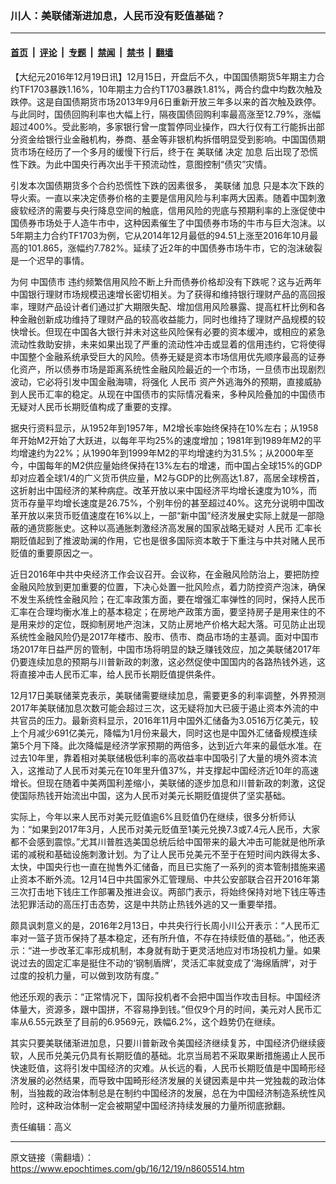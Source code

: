 ### 川人：美联储渐进加息，人民币没有贬值基础？

---

#### [首页](../../../..?n8605514) &nbsp;|&nbsp; [评论](../../../../../epoch-comment?n8605514) &nbsp;|&nbsp; [专题](../../../../../epoch-special?n8605514) &nbsp;|&nbsp; [禁闻](../../../../../epoch-news?n8605514) &nbsp;|&nbsp; [禁书](../../../../../books?n8605514) &nbsp;|&nbsp; [翻墙](https://github.com/gfw-breaker/nogfw/blob/master/README.md?n8605514)


<div class="post_content" id="artbody" itemprop="articleBody">
 <!-- article content begin -->
 <p>
  【大纪元2016年12月19日讯】12月15日，开盘后不久，中国国债期货5年期主力合约TF1703暴跌1.16%，10年期主力合约T1703暴跌1.81%，两合约盘中均数次触及跌停。这是自国债期货市场2013年9月6日重新开放三年多以来的首次触及跌停。与此同时，国债回购利率也大幅上行，隔夜国债回购利率最高涨至12.79%，涨幅超过400%。受此影响，多家银行曾一度暂停同业操作，四大行仅有工行能拆出部分资金给银行业金融机构，券商、基金等非银机构拆借明显受到影响。中国国债期货市场在经历了一个多月的缓慢下行后，终于在
  <ok href="https://www.epochtimes.com/gb/tag/%E7%BE%8E%E8%81%94%E5%82%A8.html">
   美联储
  </ok>
  决定
  <ok href="https://www.epochtimes.com/gb/tag/%E5%8A%A0%E6%81%AF.html">
   加息
  </ok>
  后出现了恐慌性下跌。为此中国央行再次出手干预流动性，意图控制“债灾”灾情。
 </p>
 <p>
  引发本次国债期货多个合约恐慌性下跌的因素很多，
  <ok href="https://www.epochtimes.com/gb/tag/%E7%BE%8E%E8%81%94%E5%82%A8.html">
   美联储
  </ok>
  <ok href="https://www.epochtimes.com/gb/tag/%E5%8A%A0%E6%81%AF.html">
   加息
  </ok>
  只是本次下跌的导火索。一直以来决定债券价格的主要是信用风险与利率两大因素。随着中国刺激疲软经济的需要与央行降息空间的触底，信用风险的兜底与预期利率的上涨促使中国债券市场处于人造牛市中，这种因素催生了中国债券市场的牛市与巨大泡沫。以5年期主力合约TF1703为例，它从2014年12月最低的94.51上涨至2016年10月最高的101.865，涨幅约7.782%。延续了近2年的中国债券市场牛市，它的泡沫破裂是一个迟早的事情。
 </p>
 <p>
  为何
  <ok href="https://www.epochtimes.com/gb/tag/%E4%B8%AD%E5%9B%BD%E5%80%BA%E5%B8%82.html">
   中国债市
  </ok>
  违约频繁信用风险不断上升而债券价格却没有下跌呢？这与近两年中国银行理财市场规模迅速增长密切相关。为了获得和维持银行理财产品的高回报率，理财产品设计者们通过扩大期限失配、增加信用风险暴露、提高杠杆比例和各种金融创新成功维持了理财产品的较高收益能力，同时也维持了理财产品规模的较快增长。但现在中国各大银行并未对这些风险保有必要的资本缓冲，或相应的紧急流动性救助安排，未来如果出现了严重的流动性冲击或显着的信用违约，它将使得中国整个金融系统承受巨大的风险。债券无疑是资本市场信用优先顺序最高的证券化资产，所以债券市场是距离系统性金融风险最近的一个市场，一旦债市出现剧烈波动，它必将引发中国金融海啸，将强化
  <ok href="https://www.epochtimes.com/gb/tag/%E4%BA%BA%E6%B0%91%E5%B8%81.html">
   人民币
  </ok>
  资产外逃海外的预期，直接威胁到人民币汇率的稳定。从现在中国债市的实际情况看来，多种风险叠加的中国债市无疑对人民币长期贬值构成了重要的支撑。
 </p>
 <p>
  据央行资料显示，从1952年到1957年，M2增长率始终保持在10%左右；从1958年开始M2开始了大跃进，以每年平均25%的速度增加；1981年到1989年M2的平均增速约为22%；从1990年到1999年M2的平均增速约为31.5%；从2000年至今，中国每年的M2供应量始终保持在13%左右的增速，而中国占全球15%的GDP却对应着全球1/4的广义货币供应量，M2与GDP的比例高达1.87，高居全球榜首，这折射出中国经济的某种病症。改革开放以来中国经济平均增长速度为10%，而货币存量平均增长速度是26.75%，个别年份的甚至超过40%。这充分说明中国改革开放以来货币贬值速度在16%以上，一部“新中国”经济发展史实际上就是一部隐蔽的通货膨胀史。这种以高通胀刺激经济高发展的国家战略无疑对
  <ok href="https://www.epochtimes.com/gb/tag/%E4%BA%BA%E6%B0%91%E5%B8%81.html">
   人民币
  </ok>
  汇率长期贬值起到了推波助澜的作用，它也是很多国际资本敢于下重注与中共对赌人民币贬值的重要原因之一。
 </p>
 <p>
  近日2016年中共中央经济工作会议召开。会议称，在金融风险防治上，要把防控金融风险放到更加重要的位置，下决心处置一批风险点，着力防控资产泡沫，确保不发生系统性金融风险；在汇率政策方面，要在增强汇率弹性的同时，保持人民币汇率在合理均衡水准上的基本稳定；在房地产政策方面，要坚持房子是用来住的不是用来炒的定位，既抑制房地产泡沫，又防止房地产价格大起大落。可见防止出现系统性金融风险仍是2017年楼市、股市、债市、商品市场的主基调。面对中国市场2017年日益严厉的管制，中国市场将明显的缺乏赚钱效应，加之美联储2017年仍要连续加息的预期与川普新政的刺激，这必然促使中国国内的各路热钱外逃，这将直接冲击人民币汇率，给人民币长期贬值提供条件。
 </p>
 <p>
  12月17日美联储莱克表示，美联储需要继续加息，需要更多的利率调整，外界预测2017年美联储加息次数可能会超过三次，这无疑将加大已疲于遏止资本外流的中共官员的压力。最新资料显示，2016年11月中国外汇储备为3.0516万亿美元，较上个月减少691亿美元，降幅为1月份来最大，同时这也是中国外汇储备规模连续第5个月下降。此次降幅是经济学家预期的两倍多，达到近六年来的最低水准。在过去10年里，靠着相对美联储极低利率的高收益率中国吸引了大量的境外资本流入，这推动了人民币对美元在10年里升值37%，并支撑起中国经济近10年的高速增长。但现在随着中美两国利差缩小，美联储的逐步加息和川普新政的刺激，这促使国际热钱开始流出中国，这为人民币对美元长期贬值提供了坚实基础。
 </p>
 <p>
  实际上，今年以来人民币对美元贬值逾6%且贬值仍在继续，很多分析师认为：“如果到2017年3月，人民币对美元贬值至1美元兑换7.3或7.4元人民币，大家都不会感到震惊。”尤其川普胜选美国总统后给中国带来的最大冲击可能就是他所承诺的减税和基础设施刺激计划。为了让人民币兑美元不至于在短时间内跌得太多、太快，中国央行也一直在抛售外汇储备，而且已实施了一系列的资本管制措施来遏止资本不断外流。12月14日中共国家外汇管理局、中共公安部联合召开2016年第三次打击地下钱庄工作部署及推进会议。两部门表示，将始终保持对地下钱庄等违法犯罪活动的高压打击态势，这是中共防止热钱外逃的又一重要举措。
 </p>
 <p>
  颇具讽刺意义的是，2016年2月13日，中共央行行长周小川公开表示：“人民币汇率对一篮子货币保持了基本稳定，还有所升值，不存在持续贬值的基础。”，他还表示：“进一步改革汇率形成机制，本身就有助于更灵活地应对市场投机力量。如果说过去的固定汇率是挺住不动的‘钢制盾牌’，灵活汇率就变成了‘海绵盾牌’，对于过度的投机力量，可以做到攻防有度。”
 </p>
 <p>
  他还乐观的表示：“正常情况下，国际投机者不会把中国当作攻击目标。中国经济体量大，资源多，跟中国拼，不容易挣到钱。”但仅9个月的时间，美元对人民币汇率从6.55元跌至了目前的6.9569元，跌幅6.2%，这个趋势仍在继续。
 </p>
 <p>
  其实只要美联储渐进加息，只要川普新政令美国经济继续复苏，中国经济仍继续疲软，人民币兑美元仍具有长期贬值的基础。北京当局若不采取果断措施遏止人民币快速贬值，这将引发中国经济的灾难。从长远的看，人民币长期贬值是中国畸形经济发展的必然结果，而导致中国畸形经济发展的关键因素是中共一党独裁的政治体制，当独裁的政治体制总是在制约中国经济的发展，总在为中国经济制造系统性风险时，这种政治体制一定会被期望中国经济持续发展的力量所彻底掀翻。
 </p>
 <p>
  责任编辑：高义
 </p>
 <!-- article content end -->
 <div id="below_article_ad">
 </div>
</div>


---

原文链接（需翻墙）：https://www.epochtimes.com/gb/16/12/19/n8605514.htm